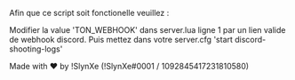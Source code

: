 Afin que ce script soit fonctionelle veuillez :

Modifier la value 'TON_WEBHOOK' dans server.lua ligne 1 par un lien valide de webhook discord. Puis mettez dans votre server.cfg 'start discord-shooting-logs'

Made with ❤ by !SlynXe (!SlynXe#0001 / 1092845417231810580)